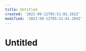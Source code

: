 ```yaml
---
title: Untitled
created: '2022-09-12T05:51:01.261Z'
modified: '2022-09-12T05:51:01.294Z'
---
```


# Untitled
